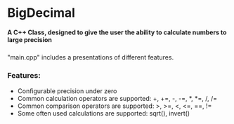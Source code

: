 # BigDecimal
<b>A C++ Class, designed to give the user the ability to calculate numbers to large precision</b>
<h5></h5>
<p>"main.cpp" includes a presentations of different features.</p>
<h3>Features:</h3>
<ul>
<li>Configurable precision under zero</li>
<li>Common calculation operators are supported: +, +=, -, -=, *, *=, /, /=</li>
<li>Common comparison operators are supported: >, >=, <, <=, ==, != </li>
<li>Some often used calculations are supported: sqrt(), invert()</li>
</ul>